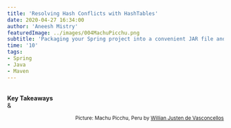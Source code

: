 ```yaml
---
title: 'Resolving Hash Conflicts with HashTables'
date: 2020-04-27 16:34:00
author: 'Aneesh Mistry'
featuredImage: ../images/004MachuPicchu.png
subtitle: 'Packaging your Spring project into a convenient JAR file and applying logging to them for feedback.'
time: '10'
tags:
- Spring
- Java
- Maven
---
```

<br>
<strong>Key Takeaways</strong><br>
&



<small style="float: right;" >Picture: Machu Picchu, Peru by <a target="_blank" href="https://unsplash.com/@willianjusten">Willian Justen de Vasconcellos</small></a><br>